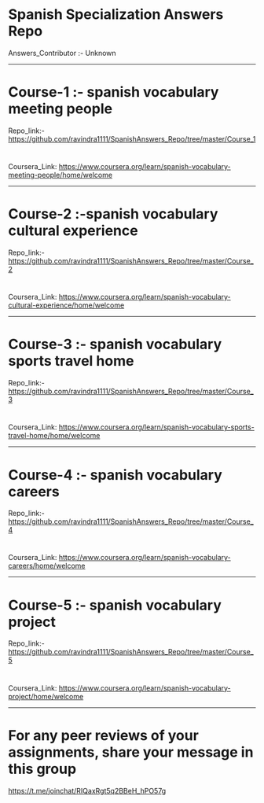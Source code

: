 # Spanish Specialization Answers Repo
Answers_Contributor :- Unknown

------------------------------------------------
# Course-1 :- spanish vocabulary meeting people

Repo_link:- https://github.com/ravindra1111/SpanishAnswers_Repo/tree/master/Course_1
# 
Coursera_Link: https://www.coursera.org/learn/spanish-vocabulary-meeting-people/home/welcome

------------------------------------------------
# Course-2 :-spanish vocabulary cultural experience

Repo_link:- https://github.com/ravindra1111/SpanishAnswers_Repo/tree/master/Course_2
# 
Coursera_Link: https://www.coursera.org/learn/spanish-vocabulary-cultural-experience/home/welcome

------------------------------------------------
# Course-3 :- spanish vocabulary sports travel home

Repo_link:- https://github.com/ravindra1111/SpanishAnswers_Repo/tree/master/Course_3
# 
Coursera_Link: https://www.coursera.org/learn/spanish-vocabulary-sports-travel-home/home/welcome

------------------------------------------------
# Course-4 :- spanish vocabulary careers

Repo_link:- https://github.com/ravindra1111/SpanishAnswers_Repo/tree/master/Course_4
# 
Coursera_Link: https://www.coursera.org/learn/spanish-vocabulary-careers/home/welcome

------------------------------------------------
# Course-5 :- spanish vocabulary project

Repo_link:- https://github.com/ravindra1111/SpanishAnswers_Repo/tree/master/Course_5
# 
Coursera_Link: https://www.coursera.org/learn/spanish-vocabulary-project/home/welcome 

------------------------------------------------

# For any peer reviews of your assignments, share your message in this group 
https://t.me/joinchat/RIQaxRgt5q2BBeH_hPO57g
